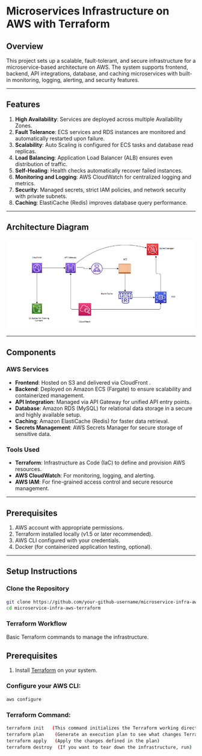 # Microservices Infrastructure on AWS with Terraform

## Overview

This project sets up a scalable, fault-tolerant, and secure infrastructure for a microservice-based architecture on AWS. The system supports frontend, backend, API integrations, database, and caching microservices with built-in monitoring, logging, alerting, and security features.

---

## Features

1. **High Availability**: Services are deployed across multiple Availability Zones.
2. **Fault Tolerance**: ECS services and RDS instances are monitored and automatically restarted upon failure.
3. **Scalability**: Auto Scaling is configured for ECS tasks and database read replicas.
4. **Load Balancing**: Application Load Balancer (ALB) ensures even distribution of traffic.
5. **Self-Healing**: Health checks automatically recover failed instances.
6. **Monitoring and Logging**: AWS CloudWatch for centralized logging and metrics.
7. **Security**: Managed secrets, strict IAM policies, and network security with private subnets.
8. **Caching**: ElastiCache (Redis) improves database query performance.

---

## Architecture Diagram

<img src="flarie.png" alt="Architecture Diagram" width="600">

---

## Components

### AWS Services

- **Frontend**: Hosted on S3 and delivered via CloudFront .
- **Backend**: Deployed on Amazon ECS (Fargate) to ensure scalability and containerized management.
- **API Integration**: Managed via API Gateway for unified API entry points.
- **Database**: Amazon RDS (MySQL) for relational data storage in a secure and highly available setup.
- **Caching**: Amazon ElastiCache (Redis) for faster data retrieval.
- **Secrets Management**: AWS Secrets Manager for secure storage of sensitive data.

### Tools Used

- **Terraform**: Infrastructure as Code (IaC) to define and provision AWS resources.
- **AWS CloudWatch**: For monitoring, logging, and alerting.
- **AWS IAM**: For fine-grained access control and secure resource management.

---

## Prerequisites

1. AWS account with appropriate permissions.
2. Terraform installed locally (v1.5 or later recommended).
3. AWS CLI configured with your credentials.
4. Docker (for containerized application testing, optional).

---

## Setup Instructions

### Clone the Repository

```bash
git clone https://github.com/your-github-username/microservice-infra-aws-terraform.git
cd microservice-infra-aws-terraform
```

### Terraform Workflow

Basic Terraform commands to manage the infrastructure.

## Prerequisites

1. Install [Terraform](https://www.terraform.io/downloads.html) on your system.

### Configure your AWS CLI:

```bash
aws configure

```

### Terraform Command:

```bash
terraform init   (This command initializes the Terraform working directory)
terraform plan    (Generate an execution plan to see what changes Terraform will make)
terraform apply   (Apply the changes defined in the plan)
terraform destroy  (If you want to tear down the infrastructure, run)

```
